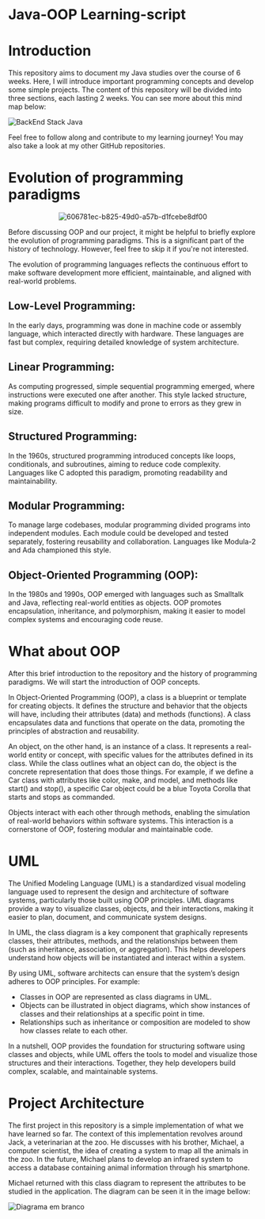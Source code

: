 # Java-OOP Learning-script

# Introduction
This repository aims to document my Java studies over the course of 6 weeks. Here, I will introduce important programming concepts and develop some simple projects. The content of this repository will be divided into three sections, each lasting 2 weeks. You can see more about this mind map below:

![BackEnd Stack Java](https://github.com/user-attachments/assets/366a6895-abe2-43ff-bab3-f57257f96206)

Feel free to follow along and contribute to my learning journey! You may also take a look at my other GitHub repositories.

# Evolution of programming paradigms

<p align="center">
  <img src="https://github.com/user-attachments/assets/f6693f38-2c91-4719-945d-dd0dfa58eb36" alt="606781ec-b825-49d0-a57b-d1fcebe8df00">
</p>

Before discussing OOP and our project, it might be helpful to briefly explore the evolution of programming paradigms. This is a significant part of the history of technology. However, feel free to skip it if you're not interested.

The evolution of programming languages reflects the continuous effort to make software development more efficient, maintainable, and aligned with real-world problems.

## Low-Level Programming:
In the early days, programming was done in machine code or assembly language, which interacted directly with hardware. These languages are fast but complex, requiring detailed knowledge of system architecture.

## Linear Programming:
As computing progressed, simple sequential programming emerged, where instructions were executed one after another. This style lacked structure, making programs difficult to modify and prone to errors as they grew in size.

## Structured Programming:
In the 1960s, structured programming introduced concepts like loops, conditionals, and subroutines, aiming to reduce code complexity. Languages like C adopted this paradigm, promoting readability and maintainability.

## Modular Programming:
To manage large codebases, modular programming divided programs into independent modules. Each module could be developed and tested separately, fostering reusability and collaboration. Languages like Modula-2 and Ada championed this style.

## Object-Oriented Programming (OOP):
In the 1980s and 1990s, OOP emerged with languages such as Smalltalk and Java, reflecting real-world entities as objects. OOP promotes encapsulation, inheritance, and polymorphism, making it easier to model complex systems and encouraging code reuse.

# What about OOP

After this brief introduction to the repository and the history of programming paradigms. We will start the introduction of OOP concepts.

In Object-Oriented Programming (OOP), a class is a blueprint or template for creating objects. It defines the structure and behavior that the objects will have, including their attributes (data) and methods (functions). A class encapsulates data and functions that operate on the data, promoting the principles of abstraction and reusability.

An object, on the other hand, is an instance of a class. It represents a real-world entity or concept, with specific values for the attributes defined in its class. While the class outlines what an object can do, the object is the concrete representation that does those things. For example, if we define a Car class with attributes like color, make, and model, and methods like start() and stop(), a specific Car object could be a blue Toyota Corolla that starts and stops as commanded.

Objects interact with each other through methods, enabling the simulation of real-world behaviors within software systems. This interaction is a cornerstone of OOP, fostering modular and maintainable code.

# UML
The Unified Modeling Language (UML) is a standardized visual modeling language used to represent the design and architecture of software systems, particularly those built using OOP principles. UML diagrams provide a way to visualize classes, objects, and their interactions, making it easier to plan, document, and communicate system designs.

In UML, the class diagram is a key component that graphically represents classes, their attributes, methods, and the relationships between them (such as inheritance, association, or aggregation). This helps developers understand how objects will be instantiated and interact within a system.

By using UML, software architects can ensure that the system’s design adheres to OOP principles. For example:

* Classes in OOP are represented as class diagrams in UML.
* Objects can be illustrated in object diagrams, which show instances of classes and their relationships at a specific point in time.
* Relationships such as inheritance or composition are modeled to show how classes relate to each other.

In a nutshell, OOP provides the foundation for structuring software using classes and objects, while UML offers the tools to model and visualize those structures and their interactions. Together, they help developers build complex, scalable, and maintainable systems.

# Project Architecture 

The first project in this repository is a simple implementation of what we have learned so far. The context of this implementation revolves around Jack, a veterinarian at the zoo. He discusses with his brother, Michael, a computer scientist, the idea of creating a system to map all the animals in the zoo. In the future, Michael plans to develop an infrared system to access a database containing animal information through his smartphone.

Michael returned with this class diagram to represent the attributes to be studied in the application. The diagram can be seen it in the image bellow:

![Diagrama em branco](https://github.com/user-attachments/assets/3b0261ab-f7ef-4bf6-9da0-6a4ed102eac9)

